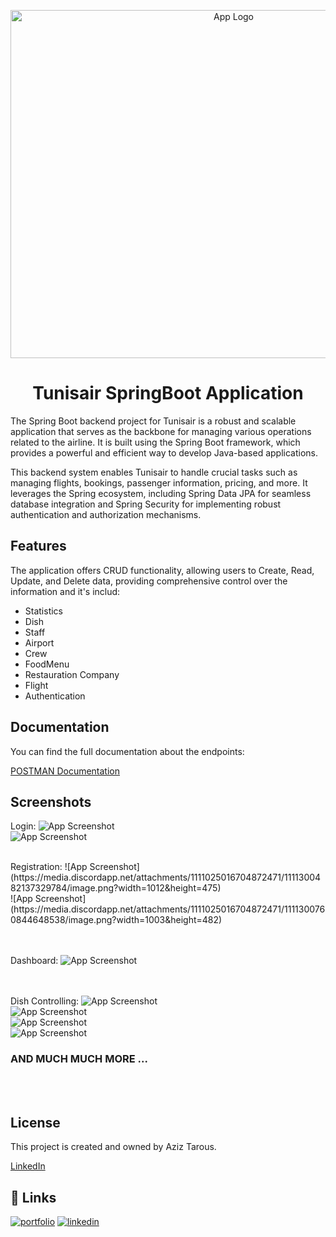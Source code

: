 
<p align="center">
    <img width="698" height="557" src="https://media.discordapp.net/attachments/1111025016704872471/1111299687400607784/image_2023-03-22_130827121-removebg-preview.png" alt="App Logo">
</p>

<h1 align="center">
Tunisair SpringBoot Application
</h1>

The Spring Boot backend project for Tunisair is a robust and scalable application that serves as the backbone for managing various operations related to the airline. It is built using the Spring Boot framework, which provides a powerful and efficient way to develop Java-based applications.

This backend system enables Tunisair to handle crucial tasks such as managing flights, bookings, passenger information, pricing, and more. It leverages the Spring ecosystem, including Spring Data JPA for seamless database integration and Spring Security for implementing robust authentication and authorization mechanisms.


## Features

The application offers CRUD functionality, allowing users to Create, Read, Update, and Delete data, providing comprehensive control over the information and it's includ:
- Statistics
- Dish
- Staff
- Airport
- Crew
- FoodMenu
- Restauration Company
- Flight
- Authentication


## Documentation


You can find the full documentation about the endpoints:

[POSTMAN Documentation](https://documenter.getpostman.com/view/13585043/2s93m62hr7)

## Screenshots
Login:
![App Screenshot](https://media.discordapp.net/attachments/1111025016704872471/1111300018633183334/image.png?width=1002&height=477)
</br>
![App Screenshot](https://media.discordapp.net/attachments/1111025016704872471/1111300277702774804/image.png?width=996&height=471)

</br>
Registration:
![App Screenshot](https://media.discordapp.net/attachments/1111025016704872471/1111300482137329784/image.png?width=1012&height=475)
</br>
![App Screenshot](https://media.discordapp.net/attachments/1111025016704872471/1111300760844648538/image.png?width=1003&height=482)

</br></br>
Dashboard:
![App Screenshot](https://media.discordapp.net/attachments/1111025016704872471/1111301143000264724/image.png?width=1202&height=573)

</br></br>
Dish Controlling:
![App Screenshot](https://media.discordapp.net/attachments/1111025016704872471/1111301218019586208/image.png?width=1202&height=571)
</br>
![App Screenshot](https://media.discordapp.net/attachments/1111025016704872471/1111301884951670825/image.png?width=1202&height=572)
</br>
![App Screenshot](https://media.discordapp.net/attachments/1111025016704872471/1111302852682457098/image.png?width=1202&height=571)
</br>
![App Screenshot](https://media.discordapp.net/attachments/1111025016704872471/1111303221605056522/image.png?width=1202&height=562)
</br>

### AND MUCH MUCH MORE ...
</br></br>
## License

This project is created and owned by Aziz Tarous.

[LinkedIn](https://www.linkedin.com/in/aziz-tarous/)


## 🔗 Links
[![portfolio](https://img.shields.io/badge/my_portfolio-000?style=for-the-badge&logo=ko-fi&logoColor=white)](https://eportfolio-host.web.app)
[![linkedin](https://img.shields.io/badge/linkedin-0A66C2?style=for-the-badge&logo=linkedin&logoColor=white)](https://www.linkedin.com/in/aziz-tarous/)


